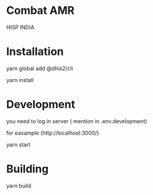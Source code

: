 # Combat AMR

HISP INDIA

# Installation

yarn global add @dhis2/cli

yarn install

# Development

you need to log in server ( mention in .env.development)

for eaxample (http://localhost:3000/)

yarn start

# Building

yarn build
